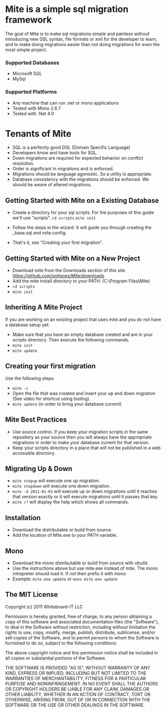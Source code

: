 # Mite is a simple sql migration framework

The goal of Mite is to make sql migrations simple and painless without introducing new DSL syntax, file formats or xml for the developer to learn,  
and to make doing migrations easier than not doing migrations for even the most simple project.

### Supported Databases

* Microsoft SQL
* MySql

### Supported Platforms

* Any machine that can run .net or mono applications
* Tested with Mono 2.6.7
* Tested with .Net 4.0

# Tenants of Mite

* SQL is a perfectly good DSL (Domain Specific Language) 
* Developers know and have tools for SQL.
* Down migrations are required for expected behavior on conflict resolution.
* Order is significant in migrations and is enforced.
* Migrations should be language agonostic.  So a utility is appropriate.
* Database consistency with the migrations should be enforced.  We should be aware of altered migrations.

## Getting Started with Mite on a Existing Database
* Create a directory for your sql scripts.  For the purposes of this guide we'll use "scripts".
    `cd scripts`
    `mite init`

* Follow the steps in the wizard. It will guide you through creating the _base.sql and mite.config.
* That's it, see "Creating your first migration".

## Getting Started with Mite on a New Project
* Download mite from the Downloads section of this site.  https://github.com/soitgoes/Mite/downloads
* Add the mite install directory to your PATH.   (C:\Program Files\Mite\)
* `cd scripts`
* `mite init`

## Inheriting A Mite Project
If you are working on an existing project that uses mite and you do not have a database setup yet:

* Make sure that you have an empty database created and are in your scripts directory.  Then execute the following commands.
* `mite init`
* `mite update`

## Creating your first migration
Use the following steps:
* `mite -c`
* Open the file that was created and insert your up and down migration (See video for shortcut using tooling).
* `mite update`  (in order to bring your database current)

## Mite Best Practices
* Use source control.  If you keep your migration scripts in the same repository as your source then you will always have the appropriate migrations in order to make your database current for that version.
* Keep your scripts directory in a place that will not be published in a web accessible directory.  

## Migrating Up & Down
* `mite stepup`  will execute one up migration.
* `mite stepdown`  will execute one down migration.
* `mite -d 2011-01-03`  will execute up or down migrations until it reaches that version exactly or it will execute migrations until it passes that key.
* `mite /?`  will display the help which shows all commands.

## Installation
* Download the distributable or build from source.
* Add the location of Mite.exe to your PATH variable.

## Mono
* Download the mono distributable or build from source with xbuild.
* Use the instructions above but use mite.exe instead of mite.  The mono intrepreter should load it.  If not then prefix it with mono
* Example: `mite.exe update` or `mono mite.exe update`

## The MIT License

Copyright (c) 2011 Whiteboard-IT LLC

Permission is hereby granted, free of charge, to any person obtaining a copy
of this software and associated documentation files (the "Software"), to deal
in the Software without restriction, including without limitation the rights
to use, copy, modify, merge, publish, distribute, sublicense, and/or sell
copies of the Software, and to permit persons to whom the Software is
furnished to do so, subject to the following conditions:

The above copyright notice and this permission notice shall be included in
all copies or substantial portions of the Software.

THE SOFTWARE IS PROVIDED "AS IS", WITHOUT WARRANTY OF ANY KIND, EXPRESS OR
IMPLIED, INCLUDING BUT NOT LIMITED TO THE WARRANTIES OF MERCHANTABILITY,
FITNESS FOR A PARTICULAR PURPOSE AND NONINFRINGEMENT. IN NO EVENT SHALL THE
AUTHORS OR COPYRIGHT HOLDERS BE LIABLE FOR ANY CLAIM, DAMAGES OR OTHER
LIABILITY, WHETHER IN AN ACTION OF CONTRACT, TORT OR OTHERWISE, ARISING FROM,
OUT OF OR IN CONNECTION WITH THE SOFTWARE OR THE USE OR OTHER DEALINGS IN
THE SOFTWARE.